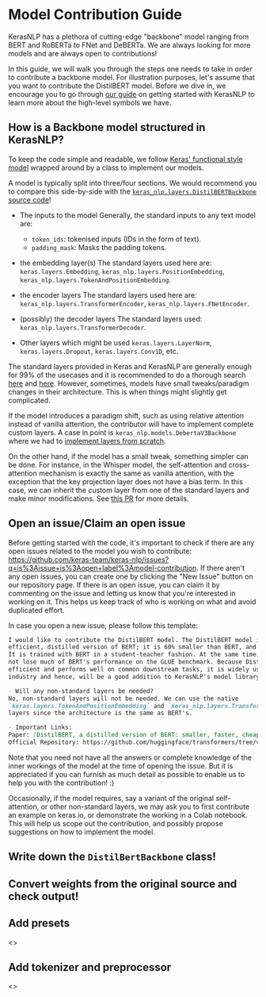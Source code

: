 # Model Contribution Guide

KerasNLP has a plethora of cutting-edge "backbone" model ranging from BERT and
RoBERTa to FNet and DeBERTa. We are always looking for more models and are always
open to contributions!

In this guide, we will walk you through the steps one needs to take in order to contribute
a backbone model. For illustration purposes, let's assume that you want to
contribute the DistilBERT model. Before we dive in, we encourage you to go through
[our guide](https://keras.io/guides/keras_nlp/getting_started/) on getting started
with KerasNLP to learn more about the high-level symbols we have.


## How is a Backbone model structured in KerasNLP?
To keep the code simple and readable, we follow
[Keras' functional style model](https://keras.io/guides/functional_api/) wrapped
around by a class to implement our models.

A model is typically split into three/four sections. We would recommend you to
compare this side-by-side with the
[`keras_nlp.layers.DistilBERTBackbone` source code](https://github.com/keras-team/keras-nlp/blob/v0.4.1/keras_nlp/models/distil_bert/distil_bert_backbone.py#L108-L114)!

- The inputs to the model
Generally, the standard inputs to any text model are:
  - `token_ids`: tokenised inputs (IDs in the form of text).
  - `padding_mask`: Masks the padding tokens.

- the embedding layer(s)
The standard layers used here are:
`keras.layers.Embedding`, `keras_nlp.layers.PositionEmbedding`, `keras_nlp.layers.TokenAndPositionEmbedding`.

- the encoder layers
The standard layers used here are:
`keras_nlp.layers.TransformerEncoder`, `keras_nlp.layers.FNetEncoder`.

- (possibly) the decoder layers
The standard layers used: `keras_nlp.layers.TransformerDecoder`.

- Other layers which might be used
`keras.layers.LayerNorm`, `keras.layers.Dropout`, `keras.layers.Conv1D`, etc.

The standard layers provided in Keras and KerasNLP are generally enough for
99% of the usecases and it is recommended to do a thorough search
[here](https://keras.io/api/layers/) and [here](https://keras.io/api/keras_nlp/layers/).
However, sometimes, models have small tweaks/paradigm changes in their architecture.
This is when things might slightly get complicated.

If the model introduces a paradigm shift, such as using relative attention instead
of vanilla attention, the contributor will have to implement complete custom layers. A case
in point is `keras_nlp.models.DebertaV3Backbone` where we had to [implement layers
from scratch](https://github.com/keras-team/keras-nlp/tree/v0.4.1/keras_nlp/models/distil_bert).

On the other hand, if the model has a small tweak, something simpler can be done.
For instance, in the Whisper model, the self-attention and cross-attention mechanism
is exactly the same as vanilla attention, with the exception that the key projection
layer does not have a bias term. In this case, we can inherit the custom layer
from one of the standard layers and make minor modifications. See [this PR](https://github.com/keras-team/keras-nlp/pull/801/files#diff-8533ae3a7755c0dbe95ccbb71f85c677297f687bf3884fadefc64f1d0fdce51aR22) for
more details.

## Open an issue/Claim an open issue
Before getting started with the code, it's important to check if there are any open issues
related to the model you wish to contribute: https://github.com/keras-team/keras-nlp/issues?q=is%3Aissue+is%3Aopen+label%3Amodel-contribution.
If there aren't any open issues, you can create one by clicking the "New Issue"
button on our repository page. If there is an open issue, you can claim it by
commenting on the issue and letting us know that you're interested in working on
it. This helps us keep track of who is working on what and avoid duplicated
effort.

In case you open a new issue, please follow this template:

```md
I would like to contribute the DistilBERT model. The DistilBERT model is a more
efficient, distilled version of BERT; it is 60% smaller than BERT, and 40% faster.
It is trained with BERT in a student-teacher fashion. At the same time, it does
not lose much of BERT's performance on the GLUE benchmark. Because DistilBERT is
efficient and performs well on common downstream tasks, it is widely used in the
industry and hence, will be a good addition to KerasNLP's model library!

- Will any non-standard layers be needed?
No, non-standard layers will not be needed. We can use the native
`keras.layers.TokenAndPositionEmbedding` and `keras_nlp.layers.TransformerEncoder`
layers since the architecture is the same as BERT's.

- Important Links:
Paper: [DistilBERT, a distilled version of BERT: smaller, faster, cheaper and lighter](https://arxiv.org/abs/1910.01108)
Official Repository: https://github.com/huggingface/transformers/tree/v4.26.1/src/transformers/models/distilbert
```

Note that you need not have all the answers or complete knowledge of the inner
workings of the model at the time of opening the issue. But it is appreciated if
you can furnish as much detail as possible to enable us to help you with the
contribution! :)

Occasionally, if the model requires, say a variant of the original self-attention,
or other non-standard layers, we may ask you to first contribute an example on
keras.io, or demonstrate the working in a Colab notebook. This will help us scope
out the contribution, and possibly propose suggestions on how to implement the
model.


## Write down the `DistilBertBackbone` class!



## Convert weights from the original source and check output!


## Add presets
<<fill-this>>


## Add tokenizer and preprocessor
<<fill-this>>

